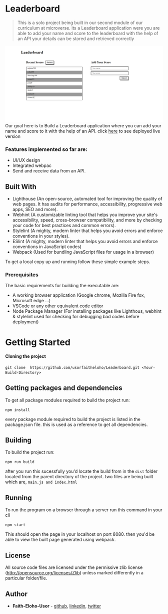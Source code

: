 # Leaderboard

> This is a solo project being built in our second module of our curriculum at microverse. its a Leaderboard application were you are able to add your name and score to the leaderboard with the help of an API your details can be stored and retrieved correctly

![screenshot](assets/demo2.PNG)
Our goal here is to Build a Leaderboard application where you can add your name and score to it with the help of an API. click [here](https://usorfaitheloho.github.io/Leaderboard/dist) to see deployed live version

### Features implemented so far are:

- UI/UX design
- Integrated webpac
- Send and receive data from an API.

## Built With

- Lighthouse (An open-source, automated tool for improving the quality of web pages. It has audits for performance, accessibility, progressive web apps, SEO and more).
- Webhint (A customizable linting tool that helps you improve your site's accessibility, speed, cross-browser compatibility, and more by checking your code for best practices and common errors).
- Stylelint (A mighty, modern linter that helps you avoid errors and enforce conventions in your styles).
- ESlint (A mighty, modern linter that helps you avoid errors and enforce conventions in JavaScript codes)
- Webpack (Used for bundling JavaScript files for usage in a browser)

To get a local copy up and running follow these simple example steps.

### Prerequisites

The basic requirements for building the executable are:

- A working browser application (Google chrome, Mozilla Fire fox, Microsoft edge ...)
- VSCode or any other equivalent code editor
- Node Package Manager (For installing packages like Lighthous, webhint & stylelint used for checking for debugging bad codes before deployment)

# Getting Started

#### Cloning the project

```
git clone  https://github.com/usorfaitheloho/Leaderboard.git <Your-Build-Directory>
```

## Getting packages and dependencies
To get all package modules required to build the project run:
```
npm install
```
every package module required to build the project is listed in the package.json file. this is used as a reference to get all dependencies.

## Building 

To build the project run:
```
npm run build
```
after you run this sucessfully you'd locate the build from in the ```dist``` folder located from the parent directory of the project. two files are being built which are, ```main.js and index.html```

## Running

To run the program on a browser through a server run this command in your cli
```
npm start
```
This should open the page in your localhost on port 8080. then you'd be able to view the built page generated using webpack.

## License

All source code files are licensed under the permissive zlib license
(http://opensource.org/licenses/Zlib) unless marked differently in a particular folder/file.

## Author
- **Faith-Eloho-Usor** - [github](https://github.com/usorfaitheloho), [linkedin](https://www.linkedin.com/in/faith-usor), [twitter](https://twitter.com/faithusor16)